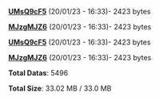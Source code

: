 [**UMsQ9cF5**](/data/UMsQ9cF5.txt) (20/01/23 - 16:33)- 2423 bytes

[**MJzgMJZ6**](/data/MJzgMJZ6.txt) (20/01/23 - 16:33)- 2423 bytes

[**UMsQ9cF5**](/data/UMsQ9cF5.txt) (20/01/23 - 16:33)- 2423 bytes

[**MJzgMJZ6**](/data/MJzgMJZ6.txt) (20/01/23 - 16:33)- 2423 bytes

**Total Datas**: 5496

**Total Size**: 33.02 MB / 33.0 MB